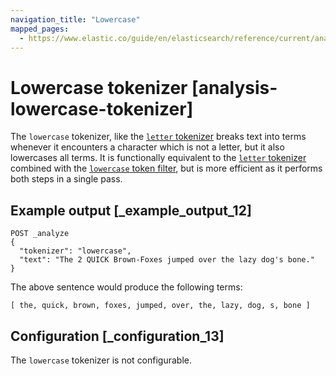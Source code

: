 ```yaml
---
navigation_title: "Lowercase"
mapped_pages:
  - https://www.elastic.co/guide/en/elasticsearch/reference/current/analysis-lowercase-tokenizer.html
---
```


# Lowercase tokenizer [analysis-lowercase-tokenizer]


The `lowercase` tokenizer, like the [`letter` tokenizer](/reference/data-analysis/text-analysis/analysis-letter-tokenizer.md) breaks text into terms whenever it encounters a character which is not a letter, but it also lowercases all terms. It is functionally equivalent to the [`letter` tokenizer](/reference/data-analysis/text-analysis/analysis-letter-tokenizer.md) combined with the [`lowercase` token filter](/reference/data-analysis/text-analysis/analysis-lowercase-tokenfilter.md), but is more efficient as it performs both steps in a single pass.


## Example output [_example_output_12]

```console
POST _analyze
{
  "tokenizer": "lowercase",
  "text": "The 2 QUICK Brown-Foxes jumped over the lazy dog's bone."
}
```

The above sentence would produce the following terms:

```text
[ the, quick, brown, foxes, jumped, over, the, lazy, dog, s, bone ]
```


## Configuration [_configuration_13]

The `lowercase` tokenizer is not configurable.

